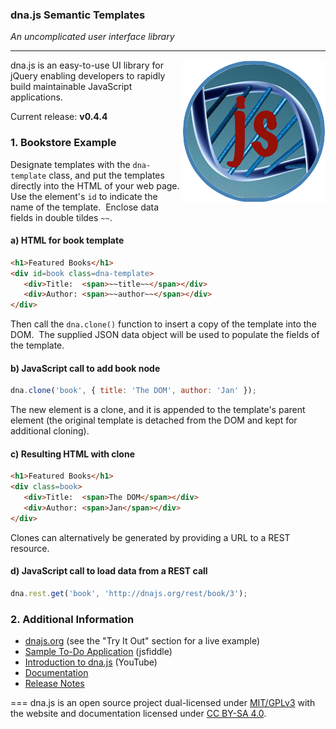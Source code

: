 ### dna.js Semantic Templates

*An uncomplicated user interface library*

---
<img src=website/static/graphics/dnajs-logo.png align=right>

dna.js is an easy-to-use UI library for jQuery enabling developers to rapidly build maintainable JavaScript applications.

Current release: **v0.4.4**

### 1. Bookstore Example
Designate templates with the `dna-template` class, and put the templates directly into the HTML
of your web page.&nbsp;  Use the element's `id` to indicate the name of the template.&nbsp;
Enclose data fields in double tildes `~~`.

#### a) HTML for book template
```html
<h1>Featured Books</h1>
<div id=book class=dna-template>
   <div>Title:  <span>~~title~~</span></div>
   <div>Author: <span>~~author~~</span></div>
</div>
```

Then call the `dna.clone()` function to insert a copy of the template into the DOM.&nbsp;  The
supplied JSON data object will be used to populate the fields of the template.

#### b) JavaScript call to add book node
```js
dna.clone('book', { title: 'The DOM', author: 'Jan' });
```

The new element is a clone, and it is appended to the template's parent element (the original
template is detached from the DOM and kept for additional cloning).

#### c) Resulting HTML with clone
```html
<h1>Featured Books</h1>
<div class=book>
   <div>Title:  <span>The DOM</span></div>
   <div>Author: <span>Jan</span></div>
</div>
```

Clones can alternatively be generated by providing a URL to a REST resource.

#### d) JavaScript call to load data from a REST call
```js
dna.rest.get('book', 'http://dnajs.org/rest/book/3');
```

### 2. Additional Information
* [dnajs.org](http://dnajs.org) (see the "Try It Out" section for a live example)
* [Sample To-Do Application](http://jsfiddle.net/dovd6088/) (jsfiddle)
* [Introduction to dna.js](https://youtu.be/jMOZOI-UkNI) (YouTube)
* [Documentation](http://dnajs.org/manual.html)
* [Release Notes](https://github.com/dnajs/dna.js/wiki/Release-Notes)

===
dna.js is an open source project dual-licensed under
[MIT/GPLv3](http://dnajs.org/license.html)
with the website and documentation licensed under
[CC BY-SA 4.0](http://creativecommons.org/licenses/by-sa/4.0).
